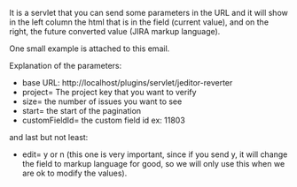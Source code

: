 It is a servlet that you can send some parameters in the URL and it will show in the left column the html that is in the field (current value), and on the right, the future converted value (JIRA markup language).

One small example is attached to this email.

Explanation of the parameters:

* base URL: http://localhost/plugins/servlet/jeditor-reverter
* project= The project key that you want to verify
* size= the number of issues you want to see
* start= the start of the pagination 
* customFieldId= the custom field id ex: 11803

and last but not least:

* edit= y or n (this one is very important, since if you send y, it will change the field to markup language for good, so we will only use this when we are ok to modify the values).